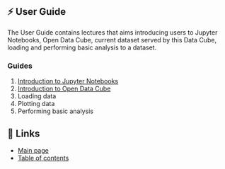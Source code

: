 ## ⚡️ User Guide
The User Guide contains lectures that aims introducing users to Jupyter Notebooks, Open Data Cube, current dataset served by this Data Cube, loading and performing basic analysis to a dataset.

### Guides
1. [Introduction to Jupyter Notebooks](intro-jupyter-notebooks.md)
2. [Introduction to Open Data Cube](intro-jupyter-notebooks.md)
3. Loading data
4. Plotting data
5. Performing basic analysis


## 📌 Links
* [Main page](README.md#-table-of-contents)
* [Table of contents](README.md#-table-of-contents)